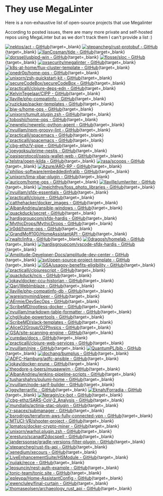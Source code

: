 # They use MegaLinter

Here is a non-exhaustive list of open-source projects that use Megalinter

According to posted issues, there are many more private and self-hosted repos using MegaLinter but as we don't track them I can't provide a list :)

[![nektos/act - GitHub](https://gh-card.dev/repos/nektos/act.svg?fullname=)](https://github.com/nektos/act){target=_blank}
[![stepancheg/rust-protobuf - GitHub](https://gh-card.dev/repos/stepancheg/rust-protobuf.svg?fullname=)](https://github.com/stepancheg/rust-protobuf){target=_blank}
[![IlanCosman/tide - GitHub](https://gh-card.dev/repos/IlanCosman/tide.svg?fullname=)](https://github.com/IlanCosman/tide){target=_blank}
[![dorssel/usbipd-win - GitHub](https://gh-card.dev/repos/dorssel/usbipd-win.svg?fullname=)](https://github.com/dorssel/usbipd-win){target=_blank}
[![flosse/sloc - GitHub](https://gh-card.dev/repos/flosse/sloc.svg?fullname=)](https://github.com/flosse/sloc){target=_blank}
[![oxsecurity/megalinter - GitHub](https://gh-card.dev/repos/oxsecurity/megalinter.svg?fullname=)](https://github.com/oxsecurity/megalinter){target=_blank}
[![k8s-at-home/flux-cluster-template - GitHub](https://gh-card.dev/repos/k8s-at-home/flux-cluster-template.svg?fullname=)](https://github.com/k8s-at-home/flux-cluster-template){target=_blank}
[![onedr0p/home-ops - GitHub](https://gh-card.dev/repos/onedr0p/home-ops.svg?fullname=)](https://github.com/onedr0p/home-ops){target=_blank}
[![unixorn/zsh-quickstart-kit - GitHub](https://gh-card.dev/repos/unixorn/zsh-quickstart-kit.svg?fullname=)](https://github.com/unixorn/zsh-quickstart-kit){target=_blank}
[![secureCodeBox/secureCodeBox - GitHub](https://gh-card.dev/repos/secureCodeBox/secureCodeBox.svg?fullname=)](https://github.com/secureCodeBox/secureCodeBox){target=_blank}
[![practicalli/clojure-deps-edn - GitHub](https://gh-card.dev/repos/practicalli/clojure-deps-edn.svg?fullname=)](https://github.com/practicalli/clojure-deps-edn){target=_blank}
[![KelvinTegelaar/CIPP - GitHub](https://gh-card.dev/repos/KelvinTegelaar/CIPP.svg?fullname=)](https://github.com/KelvinTegelaar/CIPP){target=_blank}
[![llaville/php-compatinfo - GitHub](https://gh-card.dev/repos/llaville/php-compatinfo.svg?fullname=)](https://github.com/llaville/php-compatinfo){target=_blank}
[![ruzickap/packer-templates - GitHub](https://gh-card.dev/repos/ruzickap/packer-templates.svg?fullname=)](https://github.com/ruzickap/packer-templates){target=_blank}
[![bjw-s/home-ops - GitHub](https://gh-card.dev/repos/bjw-s/home-ops.svg?fullname=)](https://github.com/bjw-s/home-ops){target=_blank}
[![unixorn/tumult.plugin.zsh - GitHub](https://gh-card.dev/repos/unixorn/tumult.plugin.zsh.svg?fullname=)](https://github.com/unixorn/tumult.plugin.zsh){target=_blank}
[![toboshii/home-ops - GitHub](https://gh-card.dev/repos/toboshii/home-ops.svg?fullname=)](https://github.com/toboshii/home-ops){target=_blank}
[![newrelic/newrelic-python-agent - GitHub](https://gh-card.dev/repos/newrelic/newrelic-python-agent.svg?fullname=)](https://github.com/newrelic/newrelic-python-agent){target=_blank}
[![nvuillam/npm-groovy-lint - GitHub](https://gh-card.dev/repos/nvuillam/npm-groovy-lint.svg?fullname=)](https://github.com/nvuillam/npm-groovy-lint){target=_blank}
[![practicalli/spacemacs - GitHub](https://gh-card.dev/repos/practicalli/spacemacs.svg?fullname=)](https://github.com/practicalli/spacemacs){target=_blank}
[![practicalli/spacemacs - GitHub](https://gh-card.dev/repos/practicalli/spacemacs.svg?fullname=)](https://github.com/practicalli/spacemacs){target=_blank}
[![cbg-ethz/V-pipe - GitHub](https://gh-card.dev/repos/cbg-ethz/V-pipe.svg?fullname=)](https://github.com/cbg-ethz/V-pipe){target=_blank}
[![joeygoksu/prime-nestjs - GitHub](https://gh-card.dev/repos/joeygoksu/prime-nestjs.svg?fullname=)](https://github.com/joeygoksu/prime-nestjs){target=_blank}
[![oasisprotocol/oasis-wallet-web - GitHub](https://gh-card.dev/repos/oasisprotocol/oasis-wallet-web.svg?fullname=)](https://github.com/oasisprotocol/oasis-wallet-web){target=_blank}
[![telstra/open-kilda - GitHub](https://gh-card.dev/repos/telstra/open-kilda.svg?fullname=)](https://github.com/telstra/open-kilda){target=_blank}
[![rasa/scoops - GitHub](https://gh-card.dev/repos/rasa/scoops.svg?fullname=)](https://github.com/rasa/scoops){target=_blank}
[![Azure/ARO-RP - GitHub](https://gh-card.dev/repos/Azure/ARO-RP.svg?fullname=)](https://github.com/Azure/ARO-RP){target=_blank}
[![philips-software/embeddedinfralib - GitHub](https://gh-card.dev/repos/philips-software/embeddedinfralib.svg?fullname=)](https://github.com/philips-software/embeddedinfralib){target=_blank}
[![unixorn/lima-xbar-plugin - GitHub](https://gh-card.dev/repos/unixorn/lima-xbar-plugin.svg?fullname=)](https://github.com/unixorn/lima-xbar-plugin){target=_blank}
[![auricom/home-ops - GitHub](https://gh-card.dev/repos/auricom/home-ops.svg?fullname=)](https://github.com/auricom/home-ops){target=_blank}
[![llaville/umlwriter - GitHub](https://gh-card.dev/repos/llaville/umlwriter.svg?fullname=)](https://github.com/llaville/umlwriter){target=_blank}
[![meichthys/foss_photo_libraries - GitHub](https://gh-card.dev/repos/meichthys/foss_photo_libraries.svg?fullname=)](https://github.com/meichthys/foss_photo_libraries){target=_blank}
[![nvuillam/sfdx-essentials - GitHub](https://gh-card.dev/repos/nvuillam/sfdx-essentials.svg?fullname=)](https://github.com/nvuillam/sfdx-essentials){target=_blank}
[![practicalli/clojure - GitHub](https://gh-card.dev/repos/practicalli/clojure.svg?fullname=)](https://github.com/practicalli/clojure){target=_blank}
[![catthehacker/docker_images - GitHub](https://gh-card.dev/repos/catthehacker/docker_images.svg?fullname=)](https://github.com/catthehacker/docker_images){target=_blank}
[![AlbanAndrieu/ansible-windows - GitHub](https://gh-card.dev/repos/AlbanAndrieu/ansible-windows.svg?fullname=)](https://github.com/AlbanAndrieu/ansible-windows){target=_blank}
[![quackduck/secret - GitHub](https://gh-card.dev/repos/quackduck/secret.svg?fullname=)](https://github.com/quackduck/secret){target=_blank}
[![hardisgroupcom/sfdx-hardis - GitHub](https://gh-card.dev/repos/hardisgroupcom/sfdx-hardis.svg?fullname=)](https://github.com/hardisgroupcom/sfdx-hardis){target=_blank}
[![MythicDrops/MythicDrops - GitHub](https://gh-card.dev/repos/MythicDrops/MythicDrops.svg?fullname=)](https://github.com/MythicDrops/MythicDrops){target=_blank}
[![jr0dd/home-ops - GitHub](https://gh-card.dev/repos/jr0dd/home-ops.svg?fullname=)](https://github.com/jr0dd/home-ops){target=_blank}
[![GrandMoff100/HomeAssistantAPI - GitHub](https://gh-card.dev/repos/GrandMoff100/HomeAssistantAPI.svg?fullname=)](https://github.com/GrandMoff100/HomeAssistantAPI){target=_blank}
[![rwaltr/infra - GitHub](https://gh-card.dev/repos/rwaltr/infra.svg?fullname=)](https://github.com/rwaltr/infra){target=_blank}
[![0dragosh/homelab - GitHub](https://gh-card.dev/repos/0dragosh/homelab.svg?fullname=)](https://github.com/0dragosh/homelab){target=_blank}
[![hardisgroupcom/vscode-sfdx-hardis - GitHub](https://gh-card.dev/repos/hardisgroupcom/vscode-sfdx-hardis.svg?fullname=)](https://github.com/hardisgroupcom/vscode-sfdx-hardis){target=_blank}
[![Amplitude-Developer-Docs/amplitude-dev-center - GitHub](https://gh-card.dev/repos/Amplitude-Developer-Docs/amplitude-dev-center.svg?fullname=)](https://github.com/Amplitude-Developer-Docs/amplitude-dev-center){target=_blank}
[![svt/open-source-project-template - GitHub](https://gh-card.dev/repos/svt/open-source-project-template.svg?fullname=)](https://github.com/svt/open-source-project-template){target=_blank}
[![GSA/usagov-benefits-eligibility - GitHub](https://gh-card.dev/repos/GSA/usagov-benefits-eligibility.svg?fullname=)](https://github.com/GSA/usagov-benefits-eligibility){target=_blank}
[![practicalli/clojurescript - GitHub](https://gh-card.dev/repos/practicalli/clojurescript.svg?fullname=)](https://github.com/practicalli/clojurescript){target=_blank}
[![quackduck/ncis - GitHub](https://gh-card.dev/repos/quackduck/ncis.svg?fullname=)](https://github.com/quackduck/ncis){target=_blank}
[![jokay/docker-ccu-historian - GitHub](https://gh-card.dev/repos/jokay/docker-ccu-historian.svg?fullname=)](https://github.com/jokay/docker-ccu-historian){target=_blank}
[![Qarj/WebImblaze - GitHub](https://gh-card.dev/repos/Qarj/WebImblaze.svg?fullname=)](https://github.com/Qarj/WebImblaze){target=_blank}
[![llaville/php-compatinfo-db - GitHub](https://gh-card.dev/repos/llaville/php-compatinfo-db.svg?fullname=)](https://github.com/llaville/php-compatinfo-db){target=_blank}
[![wareismymind/peer - GitHub](https://gh-card.dev/repos/wareismymind/peer.svg?fullname=)](https://github.com/wareismymind/peer){target=_blank}
[![AErmie/DevSecOps - GitHub](https://gh-card.dev/repos/AErmie/DevSecOps.svg?fullname=)](https://github.com/AErmie/DevSecOps){target=_blank}
[![ScribeMD/rootless-docker - GitHub](https://gh-card.dev/repos/ScribeMD/rootless-docker.svg?fullname=)](https://github.com/ScribeMD/rootless-docker){target=_blank}
[![nvuillam/markdown-table-formatter - GitHub](https://gh-card.dev/repos/nvuillam/markdown-table-formatter.svg?fullname=)](https://github.com/nvuillam/markdown-table-formatter){target=_blank}
[![chgl/kube-powertools - GitHub](https://gh-card.dev/repos/chgl/kube-powertools.svg?fullname=)](https://github.com/chgl/kube-powertools){target=_blank}
[![ScribeMD/slack-templates - GitHub](https://gh-card.dev/repos/ScribeMD/slack-templates.svg?fullname=)](https://github.com/ScribeMD/slack-templates){target=_blank}
[![AliceO2Group/O2Physics - GitHub](https://gh-card.dev/repos/AliceO2Group/O2Physics.svg?fullname=)](https://github.com/AliceO2Group/O2Physics){target=_blank}
[![GSA/site-scanning-engine - GitHub](https://gh-card.dev/repos/GSA/site-scanning-engine.svg?fullname=)](https://github.com/GSA/site-scanning-engine){target=_blank}
[![curedao/docs - GitHub](https://gh-card.dev/repos/curedao/docs.svg?fullname=)](https://github.com/curedao/docs){target=_blank}
[![practicalli/clojure-web-services - GitHub](https://gh-card.dev/repos/practicalli/clojure-web-services.svg?fullname=)](https://github.com/practicalli/clojure-web-services){target=_blank}
[![nvuillam/njre - GitHub](https://gh-card.dev/repos/nvuillam/njre.svg?fullname=)](https://github.com/nvuillam/njre){target=_blank}
[![QuantumPL/bib - GitHub](https://gh-card.dev/repos/QuantumPL/bib.svg?fullname=)](https://github.com/QuantumPL/bib){target=_blank}
[![dochang/bumplus - GitHub](https://gh-card.dev/repos/dochang/bumplus.svg?fullname=)](https://github.com/dochang/bumplus){target=_blank}
[![ADFC-Hamburg/adfc-ansible - GitHub](https://gh-card.dev/repos/ADFC-Hamburg/adfc-ansible.svg?fullname=)](https://github.com/ADFC-Hamburg/adfc-ansible){target=_blank}
[![jokay/docker-prune - GitHub](https://gh-card.dev/repos/jokay/docker-prune.svg?fullname=)](https://github.com/jokay/docker-prune){target=_blank}
[![theodore-s-beers/muqawwim - GitHub](https://gh-card.dev/repos/theodore-s-beers/muqawwim.svg?fullname=)](https://github.com/theodore-s-beers/muqawwim){target=_blank}
[![AlbanAndrieu/jenkins-pipeline-scripts - GitHub](https://gh-card.dev/repos/AlbanAndrieu/jenkins-pipeline-scripts.svg?fullname=)](https://github.com/AlbanAndrieu/jenkins-pipeline-scripts){target=_blank}
[![tusharshahrs/pulumi-home - GitHub](https://gh-card.dev/repos/tusharshahrs/pulumi-home.svg?fullname=)](https://github.com/tusharshahrs/pulumi-home){target=_blank}
[![nvuillam/node-sarif-builder - GitHub](https://gh-card.dev/repos/nvuillam/node-sarif-builder.svg?fullname=)](https://github.com/nvuillam/node-sarif-builder){target=_blank}
[![iggy/terrarific - GitHub](https://gh-card.dev/repos/iggy/terrarific.svg?fullname=)](https://github.com/iggy/terrarific){target=_blank}
[![Eknah/Forradia - GitHub](https://gh-card.dev/repos/Eknah/Forradia.svg?fullname=)](https://github.com/Eknah/Forradia){target=_blank}
[![Neragin/cx-bot - GitHub](https://gh-card.dev/repos/Neragin/cx-bot.svg?fullname=)](https://github.com/Neragin/cx-bot){target=_blank}
[![cbg-ethz/SARS-CoV-2_Analysis - GitHub](https://gh-card.dev/repos/cbg-ethz/SARS-CoV-2_Analysis.svg?fullname=)](https://github.com/cbg-ethz/SARS-CoV-2_Analysis){target=_blank}
[![mundialis/actinia-stac-plugin - GitHub](https://gh-card.dev/repos/mundialis/actinia-stac-plugin.svg?fullname=)](https://github.com/mundialis/actinia-stac-plugin){target=_blank}
[![r-spacex/submanager - GitHub](https://gh-card.dev/repos/r-spacex/submanager.svg?fullname=)](https://github.com/r-spacex/submanager){target=_blank}
[![bsrodrigs/terraform-aws-fully-connected-vpn - GitHub](https://gh-card.dev/repos/bsrodrigs/terraform-aws-fully-connected-vpn.svg?fullname=)](https://github.com/bsrodrigs/terraform-aws-fully-connected-vpn){target=_blank}
[![MTUCI-VR/shooter-project - GitHub](https://gh-card.dev/repos/MTUCI-VR/shooter-project.svg?fullname=)](https://github.com/MTUCI-VR/shooter-project){target=_blank}
[![lpmatos/docker-crypto-miner - GitHub](https://gh-card.dev/repos/lpmatos/docker-crypto-miner.svg?fullname=)](https://github.com/lpmatos/docker-crypto-miner){target=_blank}
[![unixorn/warhol.plugin.zsh - GitHub](https://gh-card.dev/repos/unixorn/warhol.plugin.zsh.svg?fullname=)](https://github.com/unixorn/warhol.plugin.zsh){target=_blank}
[![eresturo/scanadf2docspell - GitHub](https://gh-card.dev/repos/eresturo/scanadf2docspell.svg?fullname=)](https://github.com/eresturo/scanadf2docspell){target=_blank}
[![janderssonse/gradle-versions-filter-plugin - GitHub](https://gh-card.dev/repos/janderssonse/gradle-versions-filter-plugin.svg?fullname=)](https://github.com/janderssonse/gradle-versions-filter-plugin){target=_blank}
[![stepancheg/rust-tls-api - GitHub](https://gh-card.dev/repos/stepancheg/rust-tls-api.svg?fullname=)](https://github.com/stepancheg/rust-tls-api){target=_blank}
[![xenedium/xecours - GitHub](https://gh-card.dev/repos/xenedium/xecours.svg?fullname=)](https://github.com/xenedium/xecours){target=_blank}
[![LiveEnhancementSuite/HSModule - GitHub](https://gh-card.dev/repos/LiveEnhancementSuite/HSModule.svg?fullname=)](https://github.com/LiveEnhancementSuite/HSModule){target=_blank}
[![nujiak/recce - GitHub](https://gh-card.dev/repos/nujiak/recce.svg?fullname=)](https://github.com/nujiak/recce){target=_blank}
[![leosuncin/nest-auth-example - GitHub](https://gh-card.dev/repos/leosuncin/nest-auth-example.svg?fullname=)](https://github.com/leosuncin/nest-auth-example){target=_blank}
[![tonic-team/tonic.site - GitHub](https://gh-card.dev/repos/tonic-team/tonic.site.svg?fullname=)](https://github.com/tonic-team/tonic.site){target=_blank}
[![epleypa/Home-AssistantConfig - GitHub](https://gh-card.dev/repos/epleypa/Home-AssistantConfig.svg?fullname=)](https://github.com/epleypa/Home-AssistantConfig){target=_blank}
[![ewencluley/final-curtain - GitHub](https://gh-card.dev/repos/ewencluley/final-curtain.svg?fullname=)](https://github.com/ewencluley/final-curtain){target=_blank}
[![thomaseolsen/archaeology_rust_api - GitHub](https://gh-card.dev/repos/thomaseolsen/archaeology_rust_api.svg?fullname=)](https://github.com/thomaseolsen/archaeology_rust_api){target=_blank}
